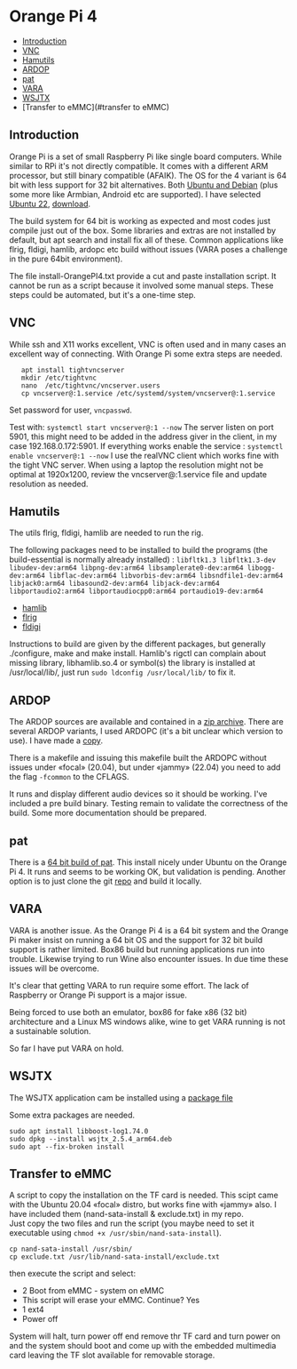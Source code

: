 # Orange Pi 4
* [Introduction](#Introduction)
* [VNC](#VNC)
* [Hamutils](#Hamutils)
* [ARDOP](#ARDOP)
* [pat](#pat)
* [VARA](#VARA)
* [WSJTX](#WSJTX)
* [Transfer to eMMC](#transfer to eMMC)

## Introduction
Orange Pi is a set of small Raspberry Pi like single board
computers. While similar to RPi it's not directly compatible. It comes
with a different ARM processor, but still binary compatible
(AFAIK). The OS for the 4 variant is 64 bit with less support for 32
bit alternatives. Both [Ubuntu and Debian](http://www.orangepi.org/html/hardWare/computerAndMicrocontrollers/service-and-support/Orange-pi-4.html) 
(plus some more like Armbian, Android etc are supported). I have selected 
[Ubuntu 22](https://drive.google.com/file/d/12C7mLMsiMOmClAoYMlWcZ5xnpRniBINq/view?usp=sharing), [download](http://www.orangepi.org/html/hardWare/computerAndMicrocontrollers/service-and-support/Orange-pi-4-LTS.html).

The build system for 64 bit is working as expected and most codes just
compile just out of the box. Some libraries and extras are not
installed by default, but apt search and install fix all of
these. Common applications like flrig, fldigi, hamlib, ardopc etc build
without issues (VARA poses a challenge in the pure 64bit environment).

The file install-OrangePI4.txt provide a cut and paste installation 
script. It cannot be run as a script because it involved some manual
steps. These steps could be automated, but it's a one-time step.


## VNC
While ssh and X11 works excellent, VNC is often used and in many cases an excellent
way of connecting. With Orange Pi some extra steps are needed.
```
   apt install tightvncserver
   mkdir /etc/tightvnc
   nano  /etc/tightvnc/vncserver.users
   cp vncserver@:1.service /etc/systemd/system/vncserver@:1.service
``` 
Set password for user, ```vncpasswd```.

Test with:
```systemctl start vncserver@:1 --now```
The server listen on port 5901, this might need to be added in the address giver in the client, in my case 192.168.0.172:5901. If everything works enable the service :
```systemctl enable vncserver@:1 --now```
I use the realVNC client which works fine with the tight VNC server. When using a 
laptop the resolution might not be optimal at 1920x1200, review the 
vncserver@:1.service file and update resolution as needed. 


## Hamutils
The utils flrig, fldigi, hamlib are needed to run the rig.

The following packages need to be installed to build the programs (the build-essential is normally already installed) :
```libfltk1.3 libfltk1.3-dev libudev-dev:arm64 libpng-dev:arm64 libsamplerate0-dev:arm64 libogg-dev:arm64 libflac-dev:arm64 libvorbis-dev:arm64 libsndfile1-dev:arm64 libjack0:arm64 libasound2-dev:arm64 libjack-dev:arm64 libportaudio2:arm64 libportaudiocpp0:arm64 portaudio19-dev:arm64``` 

* [hamlib](https://github.com/Hamlib/Hamlib/releases/download/4.4/hamlib-4.4.tar.gz)
* [flrig](http://www.w1hkj.com/files/flrig/flrig-1.4.7.tar.gz)
* [fldigi](http://www.w1hkj.com/files/fldigi/fldigi-4.1.23.tar.gz)


Instructions to build are given by the different packages, but
generally ./configure, make and make install.
Hamlib's rigctl can complain about missing library, libhamlib.so.4 or symbol(s)
the library is installed at /usr/local/lib/, just run 
```sudo ldconfig /usr/local/lib/``` to fix it.


## ARDOP 
The ARDOP sources are available and contained in a [zip archive](https://www.cantab.net/users/john.wiseman/Downloads/Beta/TeensyProjects.zip). 
There are several ARDOP variants, I used ARDOPC (it's a bit unclear which 
version to use). I have made a [copy](https://github.com/olewsaa/amateur-radio/tree/main/OrangePi).

There is a makefile and issuing this makefile built the ARDOPC without 
issues under «focal» (20.04), but under «jammy» (22.04) you need to add the 
flag ```-fcommon```  to the CFLAGS.

It runs and display different audio devices so it should be working. 
I've included a pre build binary. Testing remain to validate the 
correctness of the build. Some more documentation should be prepared.


## pat
There is a [64 bit build of pat](https://harenber.web.cern.ch/harenber/pat_0.12.1_arm64.deb).
This install nicely under Ubuntu on the Orange Pi 4. It runs and seems to be 
working OK, but validation is pending. Another option is to just clone
the git [repo](https://github.com/la5nta/pat) and build it locally.

## VARA
VARA is another issue. As the Orange Pi 4 is a 64 bit system and the
Orange Pi maker insist on running a 64 bit OS and the support for 32 bit
build support is rather limited. Box86 build but running applications
run into trouble. Likewise trying to run Wine also encounter issues. 
In due time these issues will be overcome. 

It's clear that getting VARA to run require some effort. The lack of
Raspberry or Orange Pi support is a major issue. 

Being forced to use both an emulator, box86 for fake x86 (32 bit) architecture 
and a Linux MS windows alike, wine to get VARA running is not a sustainable
solution. 

So far I have put VARA on hold. 


## WSJTX
The WSJTX application cam be installed using a 
[package file](https://physics.princeton.edu/pulsar/k1jt/wsjtx_2.5.4_arm64.deb)

Some extra packages are needed. 

```
sudo apt install libboost-log1.74.0
sudo dpkg --install wsjtx_2.5.4_arm64.deb
sudo apt --fix-broken install
```


## Transfer to eMMC
A script to copy the installation on the TF card is needed. This scipt
came with the Ubuntu 20.04 «focal» distro, but works fine with «jammy» 
also. I have included them (nand-sata-install & exclude.txt) in my repo.  
Just copy the two files and run the script (you maybe need to set it executable
using ```chmod +x /usr/sbin/nand-sata-install```).

```
cp nand-sata-install /usr/sbin/
cp exclude.txt /usr/lib/nand-sata-install/exclude.txt
```

then execute the script and select:
* 2 Boot from eMMC - system on eMMC
* This script will erase your eMMC. Continue? Yes
* 1 ext4
* Power off 

System will halt, turn power off end remove thr TF card and turn power 
on and the system should boot and come up with the embedded multimedia
card leaving the TF slot available for removable storage.


